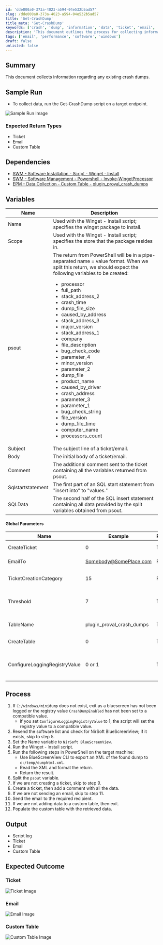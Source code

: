 ```yaml
---
id: 'dde000a0-373a-4023-a594-04e532b5ad57'
slug: /dde000a0-373a-4023-a594-04e532b5ad57
title: 'Get-CrashDump'
title_meta: 'Get-CrashDump'
keywords: ['crash', 'dump', 'information', 'data', 'ticket', 'email', 'custom', 'table']
description: 'This document outlines the process for collecting information regarding existing crash dumps on target endpoints using a PowerShell script. It includes sample runs, expected return types, dependencies, and detailed variable descriptions necessary for successful execution.'
tags: ['email', 'performance', 'software', 'windows']
draft: false
unlisted: false
---
```


## Summary

This document collects information regarding any existing crash dumps.

## Sample Run

- To collect data, run the Get-CrashDump script on a target endpoint.

![Sample Run Image](../../../static/img/Get-CrashDump/image_1.png)

### Expected Return Types

- Ticket
- Email
- Custom Table

## Dependencies

- [SWM - Software Installation - Script - Winget - Install](/docs/dd445ce7-a149-452c-9b35-dc1adbab4e06)
- [SWM - Software Management - Powershell - Invoke-WingetProcessor](/docs/8496c2e9-0e52-4961-a1f1-4a95296e8cf7)
- [EPM - Data Collection - Custom Table - plugin_proval_crash_dumps](/docs/e562d1d6-a18e-4941-be1b-95117d0b2fa6)

## Variables

| Name                | Description                                                                                                       |
|---------------------|-------------------------------------------------------------------------------------------------------------------|
| Name                | Used with the Winget - Install script; specifies the winget package to install.                                  |
| Scope               | Used with the Winget - Install script; specifies the store that the package resides in.                          |
| psout               | The return from PowerShell will be in a pipe-separated name = value format. When we split this return, we should expect the following variables to be created: <ul><li>processor</li><li>full_path</li><li>stack_address_2</li><li>crash_time</li><li>dump_file_size</li><li>caused_by_address</li><li>stack_address_3</li><li>major_version</li><li>stack_address_1</li><li>company</li><li>file_description</li><li>bug_check_code</li><li>parameter_4</li><li>minor_version</li><li>parameter_2</li><li>dump_file</li><li>product_name</li><li>caused_by_driver</li><li>crash_address</li><li>parameter_3</li><li>parameter_1</li><li>bug_check_string</li><li>file_version</li><li>dump_file_time</li><li>computer_name</li><li>processors_count</li></ul> |
| Subject             | The subject line of a ticket/email.                                                                               |
| Body                | The initial body of a ticket/email.                                                                               |
| Comment             | The additional comment sent to the ticket containing all the variables returned from psout.                      |
| Sqlstartstatement   | The first part of an SQL start statement from "insert into" to "values."                                        |
| SQLData             | The second half of the SQL insert statement containing all data provided by the split variables obtained from psout.|

#### Global Parameters

| Name                          | Example                     | Required | Description                                                                                       |
|-------------------------------|-----------------------------|----------|---------------------------------------------------------------------------------------------------|
| CreateTicket                  | 0                           | True     | 0 = Disabled, 1 = Enabled                                                                         |
| EmailTo                       | [Somebody@SomePlace.com](mailto:Somebody@SomePlace.com) | False    | A report recipient's email address.                                                                |
| TicketCreationCategory        | 15                          | False    | The ticket creation category to apply to a ticket                                                |
| Threshold                     | 7                           | True     | The time in minutes to search back for to find an offending dump log.                             |
| TableName                     | plugin_proval_crash_dumps  | True     | This designates a table to write to with found data.                                             |
| CreateTable                   | 0                           | True     | 0 = Disabled, 1 = Enabled                                                                         |
| ConfigureLoggingRegistryValue  | 0 or 1                    | True     | 0 = Disabled, 1 = Enabled. Enables the changing of the CrashDumpEnabled registry value to 3.   |

## Process

1. If `C:/windows/minidump` does not exist, exit as a bluescreen has not been logged or the registry value `CrashDumpEnabled` has not been set to a compatible value.
   - If you set `ConfigureLoggingRegistryValue` to 1, the script will set the registry value to a compatible value.
2. Resend the software list and check for NirSoft BlueScreenView; if it exists, skip to step 5.
3. Set the Name variable to `NirSoft BlueScreenView`.
4. Run the Winget - Install script.
5. Run the following steps in PowerShell on the target machine:
   - Use BlueScreenView CLI to export an XML of the found dump to `c:/temp/dumphtml.xml`.
   - Read the XML and format the return.
   - Return the result.
6. Split the `psout` variable.
7. If we are not creating a ticket, skip to step 9.
8. Create a ticket, then add a comment with all the data.
9. If we are not sending an email, skip to step 11.
10. Send the email to the required recipient.
11. If we are not adding data to a custom table, then exit.
12. Populate the custom table with the retrieved data.

## Output

- Script log
- Ticket
- Email
- Custom Table

## Expected Outcome

### Ticket

![Ticket Image](../../../static/img/Get-CrashDump/image_2.png)

### Email

![Email Image](../../../static/img/Get-CrashDump/image_3.png)

### Custom Table

![Custom Table Image](../../../static/img/Get-CrashDump/image_4.png)


